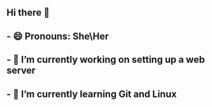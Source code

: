 ## Hi there 👋
## - 😄 Pronouns: She\Her
## - 🔭 I’m currently working on setting up a web server 
## - 🌱 I’m currently learning Git and Linux
<!--
**DarbaraJane/DarbaraJane** is a ✨ _special_ ✨ repository because its `README.md` (this file) appears on your GitHub profile.

Here are some ideas to get you started:

- 🔭 I’m currently working on ...
- 🌱 I’m currently learning ...
- 👯 I’m looking to collaborate on ...
- 🤔 I’m looking for help with ...
- 💬 Ask me about ...
- 📫 How to reach me: ...
- 😄 Pronouns: ...
- ⚡ Fun fact: ...
-->
